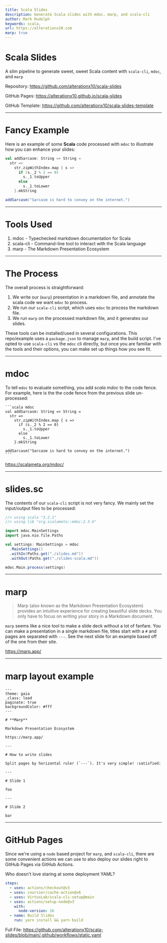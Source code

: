 ```yaml
---
title: Scala Slides
description: Generate Scala slides with mdoc, marp, and scala-cli
author: Mark Rudolph
keywords: scala,
url: https://alterationx10.com
marp: true
---
```


# Scala Slides

A slim pipeline to generate sweet, sweet Scala content with `scala-cli`, `mdoc`,
and `marp`

Repository: https://github.com/alterationx10/scala-slides

GitHub Pages: https://alterationx10.github.io/scala-slides

GitHub Template: https://github.com/alterationx10/scala-slides-template

---

# Fancy Example

Here is an example of some **Scala** code processed with `mdoc` to illustrate
how you can enhance your slides:

```scala mdoc
val addSarcasm: String => String =
  str =>
    str.zipWithIndex.map { s =>
      if (s._2 % 2 == 0)
        s._1.toUpper
      else
        s._1.toLower
    }.mkString

addSarcasm("Sarcasm is hard to convey on the internet.")
```

---

# Tools Used

1. mdoc - Typechecked markdown documentation for Scala
2. scala-cli - Command-line tool to interact with the Scala language
3. marp - The Markdown Presentation Ecosystem

---

# The Process

The overall process is straightforward:

1. We write our (`marp`) presentation in a markdown file, and annotate the scala
   code we want `mdoc` to process.
2. We run our `scala-cli` script, which uses `mdoc` to process the markdown
   file.
3. We run `marp` on the processed markdown file, and it generates our slides.

These tools can be installed/used in several configurations. This repo/example
uses a `package.json` to manage `marp`, and the build script. I've opted to use
`scala-cli` vs the `mdoc` cli directly, but once you are familiar with the tools
and their options, you can make set up things how you see fit.

---

# mdoc

To tell `mdoc` to evaluate something, you add _scala mdoc_ to the code fence.
For example, here is the the code fence from the previous slide un-processed:

````
```scala mdoc
val addSarcasm: String => String =
  str =>
    str.zipWithIndex.map { s =>
      if (s._2 % 2 == 0)
        s._1.toUpper
      else
        s._1.toLower
    }.mkString

addSarcasm("Sarcasm is hard to convey on the internet.")
```
````

https://scalameta.org/mdoc/

---

# slides.sc

The contents of our `scala-cli` script is not very fancy. We mainly set the
input/output files to be processed:

```scala
//> using scala "3.2.1"
//> using lib "org.scalameta::mdoc:2.3.6"

import mdoc.MainSettings
import java.nio.file.Paths

val settings: MainSettings = mdoc
  .MainSettings()
  .withIn(Paths.get("./slides.md"))
  .withOut(Paths.get("./slides-scala.md"))

mdoc.Main.process(settings)
```

---

# marp

> Marp (also known as the Markdown Presentation Ecosystem) provides an intuitive
> experience for creating beautiful slide decks. You only have to focus on
> writing your story in a Markdown document.

`marp` seems like a nice tool to make a slide deck without a lot of fanfare. You
can make a presentation in a single markdown file, titles start with a `#` and
pages are separated with `---`. See the next slide for an example based off of
the one from their site.

https://marp.app/

---

# marp layout example

```
---
theme: gaia
_class: lead
paginate: true
backgroundColor: #fff
---

# **Marp**

Markdown Presentation Ecosystem

https://marp.app/

---

# How to write slides

Split pages by horizontal ruler (`---`). It's very simple! :satisfied:

---

# Slide 1

foo

---

# Slide 2

bar
```

---

# GitHub Pages

Since we're using a `node` based project for `marp`, and `scala-cli`, there are
some convenient actions we can use to also deploy our slides right to GitHub
Pages via GitHub Actions.

Who doesn't love staring at some deployment YAML?

```yaml
steps:
  - uses: actions/checkout@v3
  - uses: coursier/cache-action@v6
  - uses: VirtusLab/scala-cli-setup@main
  - uses: actions/setup-node@v3
    with:
      node-version: 16
  - name: Build Slides
    run: yarn install && yarn build
```

Full File:
https://github.com/alterationx10/scala-slides/blob/main/.github/workflows/static.yaml
